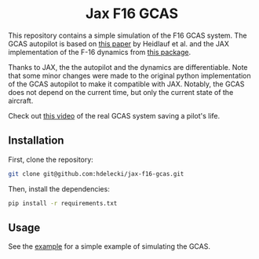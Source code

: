 <div align="center">

# Jax F16 GCAS


</div>

This repository contains a simple simulation of the F16 GCAS system. The GCAS autopilot is based on [this paper](https://stanleybak.com/papers/heidlauf2018arch.pdf) by Heidlauf et al. and the JAX implementation of the F-16 dynamics from [this package](https://github.com/MIT-REALM/jax-f16).

Thanks to JAX, the the autopilot and the dynamics are differentiable. Note that some minor changes were made to the original python implementation of the GCAS autopilot to make it compatible with JAX. Notably, the GCAS does not depend on the current time, but only the current state of the aircraft.

Check out [this video](https://www.youtube.com/watch?v=WkZGL7RQBVw) of the real GCAS system saving a pilot's life.



## Installation

First, clone the repository:

```bash
git clone git@github.com:hdelecki/jax-f16-gcas.git
```

Then, install the dependencies:

```bash
pip install -r requirements.txt
```

## Usage
See the [example](simulate.py) for a simple example of simulating the GCAS.



